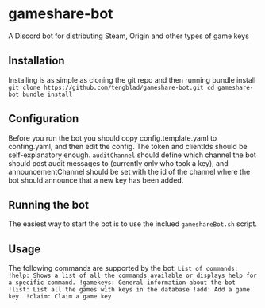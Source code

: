 # gameshare-bot
A Discord bot for distributing Steam, Origin and other types of game keys

## Installation
Installing is as simple as cloning the git repo and then running bundle install
``git clone https://github.com/tengblad/gameshare-bot.git
cd gameshare-bot
bundle install``

## Configuration
Before you run the bot you should copy config.template.yaml to confing.yaml, and then edit the config. The token and clientIds should be self-explanatory enough. ``auditChannel`` should define which channel the bot should post audit messages to (currently only who took a key), and announcementChannel should be set with the id of the channel where the bot should announce that a new key has been added.

## Running the bot
The easiest way to start the bot is to use the inclued ``gameshareBot.sh`` script.

## Usage
The following commands are supported by the bot:
``List of commands:
!help: Shows a list of all the commands available or displays help for a specific command.
!gamekeys: General information about the bot
!list: List all the games with keys in the database
!add: Add a game key.
!claim: Claim a game key``

